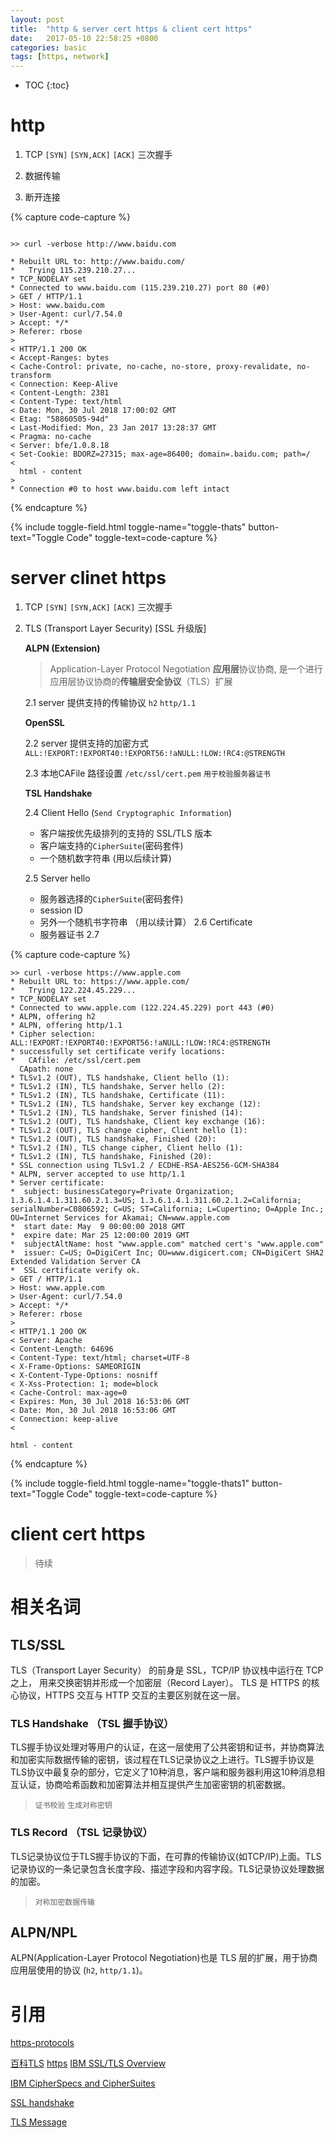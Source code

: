 ```yaml
---
layout: post
title:  "http & server cert https & client cert https"
date:   2017-05-10 22:58:25 +0800
categories: basic
tags: [https, network]
---
```


* TOC
{:toc}

# http

1. TCP `[SYN]` `[SYN,ACK]` `[ACK]` 三次握手

2. 数据传输

3. 断开连接

{% capture code-capture %}

```shell

>> curl -verbose http://www.baidu.com                                                                                   
 
* Rebuilt URL to: http://www.baidu.com/
*   Trying 115.239.210.27...
* TCP_NODELAY set
* Connected to www.baidu.com (115.239.210.27) port 80 (#0)
> GET / HTTP/1.1
> Host: www.baidu.com
> User-Agent: curl/7.54.0
> Accept: */*
> Referer: rbose
>
< HTTP/1.1 200 OK
< Accept-Ranges: bytes
< Cache-Control: private, no-cache, no-store, proxy-revalidate, no-transform
< Connection: Keep-Alive
< Content-Length: 2381
< Content-Type: text/html
< Date: Mon, 30 Jul 2018 17:00:02 GMT
< Etag: "58860505-94d"
< Last-Modified: Mon, 23 Jan 2017 13:28:37 GMT
< Pragma: no-cache
< Server: bfe/1.0.8.18
< Set-Cookie: BDORZ=27315; max-age=86400; domain=.baidu.com; path=/
<
  html - content
>
* Connection #0 to host www.baidu.com left intact

```


{% endcapture %}


{% include toggle-field.html toggle-name="toggle-thats" button-text="Toggle Code" toggle-text=code-capture %}


# server clinet https

1. TCP `[SYN]` `[SYN,ACK]` `[ACK]` 三次握手 

2. TLS (Transport Layer Security) [SSL 升级版]
   
   **ALPN (Extension)**
   > Application-Layer Protocol Negotiation **应用层**协议协商, 是一个进行应用层协议协商的**传输层安全协议**（TLS）扩展
    
    2.1 server 提供支持的传输协议 `h2` `http/1.1`
   
    **OpenSSL**
    
    2.2 server 提供支持的加密方式  `ALL:!EXPORT:!EXPORT40:!EXPORT56:!aNULL:!LOW:!RC4:@STRENGTH`
    
    2.3 本地CAFile 路径设置 `/etc/ssl/cert.pem` `用于校验服务器证书`
    
    **TSL Handshake**

    2.4 Client Hello (`Send Cryptographic Information`)
      *  客户端按优先级排列的支持的 SSL/TLS 版本
      *  客户端支持的`CipherSuite`(密码套件)
      *  一个随机数字符串 (用以后续计算)
    
    2.5 Server hello
      * 服务器选择的`CipherSuite`(密码套件)
      * session ID
      * 另外一个随机书字符串 （用以续计算）
    2.6 Certificate
      * 服务器证书
    2.7 


{% capture code-capture %}

```shell
>> curl -verbose https://www.apple.com                                                
* Rebuilt URL to: https://www.apple.com/
*   Trying 122.224.45.229...
* TCP_NODELAY set
* Connected to www.apple.com (122.224.45.229) port 443 (#0)
* ALPN, offering h2
* ALPN, offering http/1.1
* Cipher selection: ALL:!EXPORT:!EXPORT40:!EXPORT56:!aNULL:!LOW:!RC4:@STRENGTH
* successfully set certificate verify locations:
*   CAfile: /etc/ssl/cert.pem
  CApath: none
* TLSv1.2 (OUT), TLS handshake, Client hello (1):
* TLSv1.2 (IN), TLS handshake, Server hello (2):
* TLSv1.2 (IN), TLS handshake, Certificate (11):
* TLSv1.2 (IN), TLS handshake, Server key exchange (12):
* TLSv1.2 (IN), TLS handshake, Server finished (14):
* TLSv1.2 (OUT), TLS handshake, Client key exchange (16):
* TLSv1.2 (OUT), TLS change cipher, Client hello (1):
* TLSv1.2 (OUT), TLS handshake, Finished (20):
* TLSv1.2 (IN), TLS change cipher, Client hello (1):
* TLSv1.2 (IN), TLS handshake, Finished (20):
* SSL connection using TLSv1.2 / ECDHE-RSA-AES256-GCM-SHA384
* ALPN, server accepted to use http/1.1
* Server certificate:
*  subject: businessCategory=Private Organization; 1.3.6.1.4.1.311.60.2.1.3=US; 1.3.6.1.4.1.311.60.2.1.2=California; serialNumber=C0806592; C=US; ST=California; L=Cupertino; O=Apple Inc.; OU=Internet Services for Akamai; CN=www.apple.com
*  start date: May  9 00:00:00 2018 GMT
*  expire date: Mar 25 12:00:00 2019 GMT
*  subjectAltName: host "www.apple.com" matched cert's "www.apple.com"
*  issuer: C=US; O=DigiCert Inc; OU=www.digicert.com; CN=DigiCert SHA2 Extended Validation Server CA
*  SSL certificate verify ok.
> GET / HTTP/1.1
> Host: www.apple.com
> User-Agent: curl/7.54.0
> Accept: */*
> Referer: rbose
>
< HTTP/1.1 200 OK
< Server: Apache
< Content-Length: 64696
< Content-Type: text/html; charset=UTF-8
< X-Frame-Options: SAMEORIGIN
< X-Content-Type-Options: nosniff
< X-Xss-Protection: 1; mode=block
< Cache-Control: max-age=0
< Expires: Mon, 30 Jul 2018 16:53:06 GMT
< Date: Mon, 30 Jul 2018 16:53:06 GMT
< Connection: keep-alive
<

html - content

```

{% endcapture %}


{% include toggle-field.html toggle-name="toggle-thats1" button-text="Toggle Code" toggle-text=code-capture %}



# client cert https

> 待续

# 相关名词


## TLS/SSL

TLS（Transport Layer Security） 的前身是 SSL，TCP/IP 协议栈中运行在 TCP 之上， 用来交换密钥并形成一个加密层（Record Layer）。 TLS 是 HTTPS 的核心协议，HTTPS 交互与 HTTP 交互的主要区别就在这一层。

### TLS Handshake （TSL 握手协议）

TLS握手协议处理对等用户的认证，在这一层使用了公共密钥和证书，并协商算法和加密实际数据传输的密钥，该过程在TLS记录协议之上进行。TLS握手协议是TLS协议中最复杂的部分，它定义了10种消息，客户端和服务器利用这10种消息相互认证，协商哈希函数和加密算法并相互提供产生加密密钥的机密数据。 

> `证书校验` `生成对称密钥`

### TLS Record （TSL 记录协议）

TLS记录协议位于TLS握手协议的下面，在可靠的传输协议(如TCP/IP)上面。TLS记录协议的一条记录包含长度字段、描述字段和内容字段。TLS记录协议处理数据的加密。

> `对称加密数据传输`

## ALPN/NPL

ALPN(Application-Layer Protocol Negotiation)也是 TLS 层的扩展，用于协商应用层使用的协议 (`h2`, `http/1.1`)。




# 引用

[https-protocols](https://harttle.land/2018/03/25/https-protocols.html)

[百科TLS](https://baike.baidu.com/item/TLS/2979545?fr=aladdin)
[https](https://www.cnblogs.com/softidea/p/6958394.html)
[IBM SSL/TLS Overview](https://www.ibm.com/support/knowledgecenter/en/SSFKSJ_7.1.0/com.ibm.mq.doc/sy10660_.htm)

[IBM CipherSpecs and CipherSuites](https://www.ibm.com/support/knowledgecenter/SSFKSJ_7.1.0/com.ibm.mq.doc/sy10700_.htm)

[SSL handshake](https://cheapsslsecurity.com/blog/what-is-ssl-tls-handshake-understand-the-process-in-just-3-minutes/)

[TLS Message](https://wiki.osdev.org/TLS_Handshake#Certificate_Message)